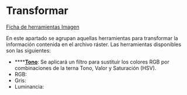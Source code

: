 # Transformar

[Ficha de herramientas Imagen](./)

En este apartado se agrupan aquellas herramientas para transformar la información contenida en el archivo ráster. Las herramientas disponibles son las siguientes:

* \*\*\*\*[**Tono**](../../herramientas-para-imagenes/transformar-a-tono.md): Se aplicará un filtro para sustituir los colores RGB por combinaciones de la terna Tono, Valor y Saturación \(HSV\).
* RGB:
* Gris:
* Luminancia:

